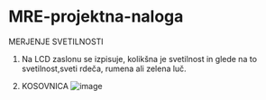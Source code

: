 # MRE-projektna-naloga
MERJENJE SVETILNOSTI


1. Na LCD zaslonu se izpisuje, kolikšna je svetilnost in glede na to svetilnost,sveti rdeča, rumena ali zelena luč.

2. KOSOVNICA
  ![image](https://github.com/manci10/MRE-projektna-naloga/assets/129843992/a97da8f8-3ccd-4f80-99b6-bbc9d359140d)

